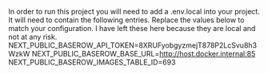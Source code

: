 In order to run this project you will need to add a .env.local into your project.
It will need to contain the following entries.
Replace the values below to match your configuration. I have left these here because they are local and not at any risk.
NEXT_PUBLIC_BASEROW_API_TOKEN=8XRUFyobgyzmejT878P2LcSvu8h3WzkW
NEXT_PUBLIC_BASEROW_BASE_URL=http://host.docker.internal:85
NEXT_PUBLIC_BASEROW_IMAGES_TABLE_ID=693
